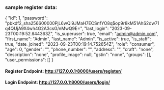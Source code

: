 ### sample register data:
{
    "id": 1,
    "password": "pbkdf2_sha256$600000$PjL6wQi9JMaH7ECSnfYO8q$op9r8kM51AhS2dw71q4QUjA9X4wh4G2A3csG/nMwQ9E=",
    "last_login": "2023-09-23T00:19:52.644363Z",
    "is_superuser": true,
    "email": "admin@admin.com",
    "first_name": "Admin",
    "last_name": "Admin",
    "is_active": true,
    "is_staff": true,
    "date_joined": "2023-09-23T00:19:14.752654Z",
    "role": "consumer",
    "age": 0,
    "gender": "",
    "phone_number": "",
    "address": "",
    "craft": "none",
    "description": "none",
    "profile_image": null,
    "gstin": "none",
    "groups": [],
    "user_permissions": []
}

#### Register Endpoint: http://127.0.0.1:8000/users/register/
#### Login Endpoint: http://127.0.0.1:8000/users/login/

